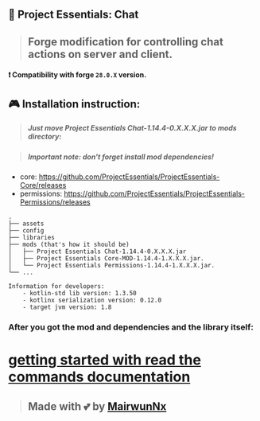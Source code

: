 ## 💌 Project Essentials: Chat

> ## Forge modification for controlling chat actions on server and client.

#### ❗ Compatibility with forge `28.0.X` version.

## 🎮 Installation instruction:
> ##### Just move Project Essentials Chat-1.14.4-0.X.X.X.jar to mods directory:

> ##### Important note: don't forget install mod dependencies!

- core: <https://github.com/ProjectEssentials/ProjectEssentials-Core/releases>
- permissions: <https://github.com/ProjectEssentials/ProjectEssentials-Permissions/releases>

```
.
├── assets
├── config
├── libraries
├── mods (that's how it should be)
│   ├── Project Essentials Chat-1.14.4-0.X.X.X.jar
│   ├── Project Essentials Core-MOD-1.14.4-1.X.X.X.jar.
│   └── Project Essentials Permissions-1.14.4-1.X.X.X.jar.
└── ...
```

```
Information for developers:
    - kotlin-std lib version: 1.3.50
    - kotlinx serialization version: 0.12.0
    - target jvm version: 1.8
```

### After you got the mod and dependencies and the library itself:

# [getting started with read the commands documentation](./documentation/in-using.md)

> ## Made with 💕 by [MairwunNx](https://mairwunnx.github.io/)

